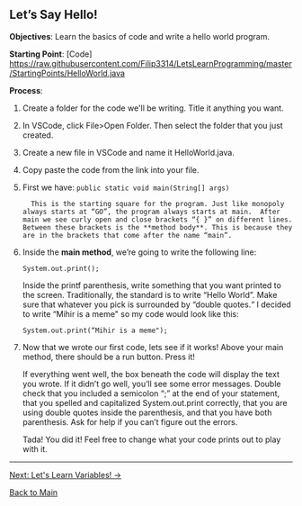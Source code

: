 ## Let’s Say Hello!

**Objectives**: Learn the basics of code and write a hello world program.

**Starting Point**: [Code] https://raw.githubusercontent.com/Filip3314/LetsLearnProgramming/master/StartingPoints/HelloWorld.java

**Process**: 

1. Create a folder for the code we'll be writing. Title it anything you want.
2. In VSCode, click File>Open Folder. Then select the folder that you just created.
3. Create a new file in VSCode and name it HelloWorld.java.
4. Copy paste the code from the link into your file.
5. First we have:
         ``` public static void main(String[] args) ```
	    
         This is the starting square for the program. Just like monopoly always starts at “GO”, the program always starts at main.  After main we see curly open and close brackets “{ }” on different lines. Between these brackets is the **method body**. This is because they are in the brackets that come after the name “main”.

6. Inside the **main method**, we’re going to write the following line:

	``` System.out.print(); ```
  
    Inside the printf parenthesis, write something that you want printed to the screen. Traditionally, the standard is to write “Hello World”. Make sure that whatever you pick is surrounded by “double quotes.“ I decided to write “Mihir is a meme" so my code would look like this:

    ``` System.out.print(“Mihir is a meme"); ```

7. Now that we wrote our first code, lets see if it works! Above your main method, there should be a run button. Press it!

    If everything went well, the box beneath the code will display the text you wrote. If it didn’t go well, you’ll see some error messages. Double check that you included a semicolon “;” at the end of your statement, that you spelled and capitalized System.out.print correctly, that you are using double quotes inside the parenthesis, and that you have both parenthesis. Ask for help if you can’t figure out the errors. 
    
    Tada! You did it! Feel free to change what your code prints out to play with it.

----------------------------------------------------------------------------------------

[Next: Let's Learn Variables! ->](Variables.md)

[Back to Main](../../README.md)


